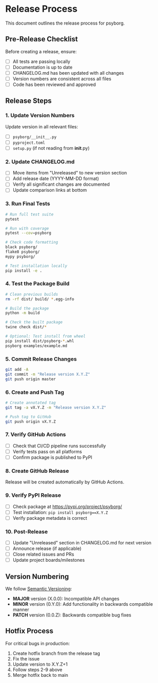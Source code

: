 # Release Process

This document outlines the release process for psyborg.

## Pre-Release Checklist

Before creating a release, ensure:

- [ ] All tests are passing locally
- [ ] Documentation is up to date
- [ ] CHANGELOG.md has been updated with all changes
- [ ] Version numbers are consistent across all files
- [ ] Code has been reviewed and approved

## Release Steps

### 1. Update Version Numbers

Update version in all relevant files:
- [ ] `psyborg/__init__.py`
- [ ] `pyproject.toml`
- [ ] `setup.py` (if not reading from __init__.py)

### 2. Update CHANGELOG.md

- [ ] Move items from "Unreleased" to new version section
- [ ] Add release date (YYYY-MM-DD format)
- [ ] Verify all significant changes are documented
- [ ] Update comparison links at bottom

### 3. Run Final Tests

```bash
# Run full test suite
pytest

# Run with coverage
pytest --cov=psyborg

# Check code formatting
black psyborg/
flake8 psyborg/
mypy psyborg/

# Test installation locally
pip install -e .
```

### 4. Test the Package Build

```bash
# Clean previous builds
rm -rf dist/ build/ *.egg-info

# Build the package
python -m build

# Check the built package
twine check dist/*

# Optional: Test install from wheel
pip install dist/psyborg-*.whl
psyborg examples/example.md
```

### 5. Commit Release Changes

```bash
git add -A
git commit -m "Release version X.Y.Z"
git push origin master
```

### 6. Create and Push Tag

```bash
# Create annotated tag
git tag -a vX.Y.Z -m "Release version X.Y.Z"

# Push tag to GitHub
git push origin vX.Y.Z
```

### 7. Verify GitHub Actions

- [ ] Check that CI/CD pipeline runs successfully
- [ ] Verify tests pass on all platforms
- [ ] Confirm package is published to PyPI

### 8. Create GitHub Release

Release will be created automatically by GitHub Actions.

### 9. Verify PyPI Release

- [ ] Check package at https://pypi.org/project/psyborg/
- [ ] Test installation: `pip install psyborg==X.Y.Z`
- [ ] Verify package metadata is correct

### 10. Post-Release

- [ ] Update "Unreleased" section in CHANGELOG.md for next version
- [ ] Announce release (if applicable)
- [ ] Close related issues and PRs
- [ ] Update project boards/milestones

## Version Numbering

We follow [Semantic Versioning](https://semver.org/):

- **MAJOR** version (X.0.0): Incompatible API changes
- **MINOR** version (0.Y.0): Add functionality in backwards compatible manner
- **PATCH** version (0.0.Z): Backwards compatible bug fixes

## Hotfix Process

For critical bugs in production:

1. Create hotfix branch from the release tag
2. Fix the issue
3. Update version to X.Y.Z+1
4. Follow steps 2-9 above
5. Merge hotfix back to main
